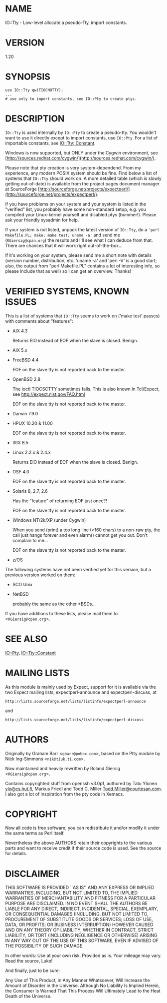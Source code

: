 # NAME

IO::Tty - Low-level allocate a pseudo-Tty, import constants.

# VERSION

1.20

# SYNOPSIS

    use IO::Tty qw(TIOCNOTTY);
    ...
    # use only to import constants, see IO::Pty to create ptys.

# DESCRIPTION

`IO::Tty` is used internally by `IO::Pty` to create a pseudo-tty.
You wouldn't want to use it directly except to import constants, use
`IO::Pty`.  For a list of importable constants, see
[IO::Tty::Constant](https://metacpan.org/pod/IO%3A%3ATty%3A%3AConstant).

Windows is now supported, but ONLY under the Cygwin
environment, see [http://sources.redhat.com/cygwin/](http://sources.redhat.com/cygwin/).

Please note that pty creation is very system-dependend.  From my
experience, any modern POSIX system should be fine.  Find below a list
of systems that `IO::Tty` should work on.  A more detailed table
(which is slowly getting out-of-date) is available from the project
pages document manager at SourceForge
[http://sourceforge.net/projects/expectperl/](http://sourceforge.net/projects/expectperl/).

If you have problems on your system and your system is listed in the
"verified" list, you probably have some non-standard setup, e.g. you
compiled your Linux-kernel yourself and disabled ptys (bummer!).
Please ask your friendly sysadmin for help.

If your system is not listed, unpack the latest version of `IO::Tty`,
do a `'perl Makefile.PL; make; make test; uname -a'` and send me
(`RGiersig@cpan.org`) the results and I'll see what I can deduce from
that.  There are chances that it will work right out-of-the-box...

If it's working on your system, please send me a short note with
details (version number, distribution, etc. 'uname -a' and 'perl -V'
is a good start; also, the output from "perl Makefile.PL" contains a
lot of interesting info, so please include that as well) so I can get
an overview.  Thanks!

# VERIFIED SYSTEMS, KNOWN ISSUES

This is a list of systems that `IO::Tty` seems to work on ('make
test' passes) with comments about "features":

- AIX 4.3

    Returns EIO instead of EOF when the slave is closed.  Benign.

- AIX 5.x
- FreeBSD 4.4

    EOF on the slave tty is not reported back to the master.

- OpenBSD 2.8

    The ioctl TIOCSCTTY sometimes fails.  This is also known in
    Tcl/Expect, see http://expect.nist.gov/FAQ.html

    EOF on the slave tty is not reported back to the master.

- Darwin 7.9.0
- HPUX 10.20 & 11.00

    EOF on the slave tty is not reported back to the master.

- IRIX 6.5
- Linux 2.2.x & 2.4.x

    Returns EIO instead of EOF when the slave is closed.  Benign.

- OSF 4.0

    EOF on the slave tty is not reported back to the master.

- Solaris 8, 2.7, 2.6

    Has the "feature" of returning EOF just once?!

    EOF on the slave tty is not reported back to the master.

- Windows NT/2k/XP (under Cygwin)

    When you send (print) a too long line (>160 chars) to a non-raw pty,
    the call just hangs forever and even alarm() cannot get you out.
    Don't complain to me...

    EOF on the slave tty is not reported back to the master.

- z/OS

The following systems have not been verified yet for this version, but
a previous version worked on them:

- SCO Unix
- NetBSD

    probably the same as the other \*BSDs...

If you have additions to these lists, please mail them to
<`RGiersig@cpan.org`>.

# SEE ALSO

[IO::Pty](https://metacpan.org/pod/IO%3A%3APty), [IO::Tty::Constant](https://metacpan.org/pod/IO%3A%3ATty%3A%3AConstant)

# MAILING LISTS

As this module is mainly used by Expect, support for it is available
via the two Expect mailing lists, expectperl-announce and
expectperl-discuss, at

    http://lists.sourceforge.net/lists/listinfo/expectperl-announce

and

    http://lists.sourceforge.net/lists/listinfo/expectperl-discuss

# AUTHORS

Originally by Graham Barr <`gbarr@pobox.com`>, based on the
Ptty module by Nick Ing-Simmons <`nik@tiuk.ti.com`>.

Now maintained and heavily rewritten by Roland Giersig
<`RGiersig@cpan.org`>.

Contains copyrighted stuff from openssh v3.0p1, authored by Tatu
Ylonen <ylo@cs.hut.fi>, Markus Friedl and Todd C. Miller
<Todd.Miller@courtesan.com>.  I also got a lot of inspiration from
the pty code in Xemacs.

# COPYRIGHT

Now all code is free software; you can redistribute it and/or modify
it under the same terms as Perl itself.

Nevertheless the above AUTHORS retain their copyrights to the various
parts and want to receive credit if their source code is used.
See the source for details.

# DISCLAIMER

THIS SOFTWARE IS PROVIDED \`\`AS IS'' AND ANY EXPRESS OR IMPLIED
WARRANTIES, INCLUDING, BUT NOT LIMITED TO, THE IMPLIED WARRANTIES OF
MERCHANTABILITY AND FITNESS FOR A PARTICULAR PURPOSE ARE DISCLAIMED.
IN NO EVENT SHALL THE AUTHORS BE LIABLE FOR ANY DIRECT, INDIRECT,
INCIDENTAL, SPECIAL, EXEMPLARY, OR CONSEQUENTIAL DAMAGES (INCLUDING,
BUT NOT LIMITED TO, PROCUREMENT OF SUBSTITUTE GOODS OR SERVICES; LOSS
OF USE, DATA, OR PROFITS; OR BUSINESS INTERRUPTION) HOWEVER CAUSED AND
ON ANY THEORY OF LIABILITY, WHETHER IN CONTRACT, STRICT LIABILITY, OR
TORT (INCLUDING NEGLIGENCE OR OTHERWISE) ARISING IN ANY WAY OUT OF THE
USE OF THIS SOFTWARE, EVEN IF ADVISED OF THE POSSIBILITY OF SUCH
DAMAGE.

In other words: Use at your own risk.  Provided as is.  Your mileage
may vary.  Read the source, Luke!

And finally, just to be sure:

Any Use of This Product, in Any Manner Whatsoever, Will Increase the
Amount of Disorder in the Universe. Although No Liability Is Implied
Herein, the Consumer Is Warned That This Process Will Ultimately Lead
to the Heat Death of the Universe.
